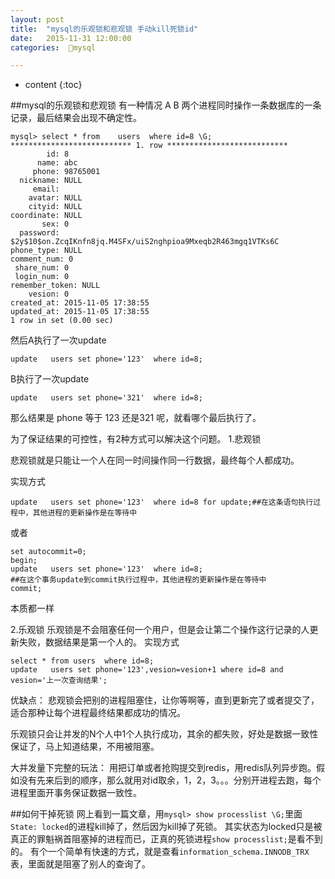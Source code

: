 ```yaml
---
layout: post
title:  "mysql的乐观锁和悲观锁 手动kill死锁id"
date:   2015-11-31 12:00:00
categories:  🐬mysql

---
```


* content
{:toc}

##mysql的乐观锁和悲观锁
有一种情况 A B 两个进程同时操作一条数据库的一条记录，最后结果会出现不确定性。
    
    mysql> select * from    users  where id=8 \G;
    *************************** 1. row ***************************
            id: 8
          name: abc
         phone: 98765001
      nickname: NULL
         email: 
        avatar: NULL
        cityid: NULL
    coordinate: NULL
           sex: 0
      password: $2y$10$on.ZcqIKnfn8jq.M4SFx/uiS2nghpioa9Mxeqb2R463mgq1VTKs6C
    phone_type: NULL
    comment_num: 0
     share_num: 0
     login_num: 0
    remember_token: NULL
        vesion: 0
    created_at: 2015-11-05 17:38:55
    updated_at: 2015-11-05 17:38:55
    1 row in set (0.00 sec)



然后A执行了一次update
    
    update   users set phone='123'  where id=8;
    

B执行了一次update

    update   users set phone='321'  where id=8;


那么结果是 phone 等于 123 还是321 呢，就看哪个最后执行了。

为了保证结果的可控性，有2种方式可以解决这个问题。
1.悲观锁

 悲观锁就是只能让一个人在同一时间操作同一行数据，最终每个人都成功。

 实现方式

    update   users set phone='123'  where id=8 for update;##在这条语句执行过程中，其他进程的更新操作是在等待中


或者


    set autocommit=0;
    begin;
    update   users set phone='123'  where id=8;
    ##在这个事务update到commit执行过程中，其他进程的更新操作是在等待中
    commit;

本质都一样

2.乐观锁
乐观锁是不会阻塞任何一个用户，但是会让第二个操作这行记录的人更新失败，数据结果是第一个人的。
 实现方式

    select * from users  where id=8;
    update   users set phone='123',vesion=vesion+1 where id=8 and vesion='上一次查询结果';



优缺点：
悲观锁会把别的进程阻塞住，让你等啊等，直到更新完了或者提交了，适合那种让每个进程最终结果都成功的情况。

乐观锁只会让并发的N个人中1个人执行成功，其余的都失败，好处是数据一致性保证了，马上知道结果，不用被阻塞。


大并发量下完整的玩法：
用把订单或者抢购提交到redis，用redis队列异步跑。假如没有先来后到的顺序，那么就用对id取余，1，2，3。。。分别开进程去跑，每个进程里面开事务保证数据一致性。


##如何干掉死锁
网上看到一篇文章，用`mysql> show processlist \G;`里面 `State: locked`的进程kill掉了，然后因为kill掉了死锁。
其实状态为locked只是被真正的罪魁祸首阻塞掉的进程而已，正真的死锁进程`show processlist;`是看不到的。
有个一个简单有快速的方式，就是查看`information_schema.INNODB_TRX`表，里面就是阻塞了别人的查询了。








